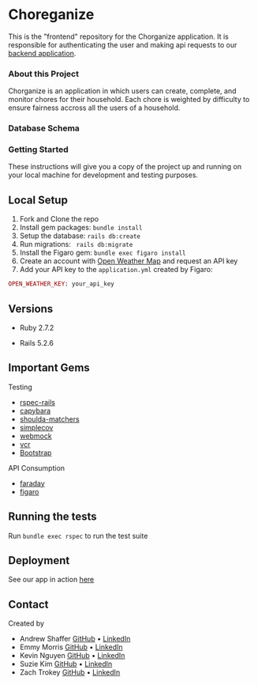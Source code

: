 # Choreganize

This is the "frontend" repository for the Chorganize application. It is responsible for authenticating the user and making api requests to our [backend application](https://github.com/choreorganize/choreganize-api).

### About this Project

Chorganize is an application in which users can create, complete, and monitor chores for their household. Each chore is weighted by difficulty to ensure fairness accross all the users of a household.

### Database Schema
<!-- upload image here -->

### Getting Started

These instructions will give you a copy of the project up and running on
your local machine for development and testing purposes. 

## Local Setup

1. Fork and Clone the repo
2. Install gem packages: `bundle install`
3. Setup the database: `rails db:create`
4. Run migrations: ` rails db:migrate`
5. Install the Figaro gem: `bundle exec figaro install`
6. Create an account with [Open Weather Map](https://home.openweathermap.org/users/sign_up) and request an API key
7. Add your API key to the `application.yml` created by Figaro:
  ```rb
  OPEN_WEATHER_KEY: your_api_key
  ```

## Versions

- Ruby 2.7.2

- Rails 5.2.6

## Important Gems
Testing
* [rspec-rails](https://github.com/rspec/rspec-rails)
* [capybara](https://github.com/teamcapybara/capybara)
* [shoulda-matchers](https://github.com/thoughtbot/shoulda-matchers)
* [simplecov](https://github.com/simplecov-ruby/simplecov)
* [webmock](https://github.com/bblimke/webmock)
* [vcr](https://github.com/vcr/vcr)
* [Bootstrap](https://github.com/twbs/bootstrap-rubygem)

API Consumption
* [faraday](https://github.com/lostisland/faraday)
* [figaro](https://github.com/laserlemon/figaro)
## Running the tests

Run `bundle exec rspec` to run the test suite

## Deployment

See our app in action [here](<!--heroku link here -->)

## Contact
Created by

* Andrew Shaffer [GitHub](https://github.com/Aphilosopher30) • [LinkedIn](https://www.linkedin.com/in/andrew-shafer-0631ab20a/)
* Emmy Morris [GitHub](https://github.com/EmmyMorris) • [LinkedIn](https://www.linkedin.com/in/meaghanmorris1/)
* Kevin Nguyen [GitHub](https://github.com/denverdevelopments) • [LinkedIn](https://www.linkedin.com/in/kevin-nguyen-59510520a/)
* Suzie Kim [GitHub](https://github.com/suzkiee) • [LinkedIn](https://www.linkedin.com/in/kim-suzie/)
* Zach Trokey [GitHub](https://github.com/ztrokey) • [LinkedIn](https://www.linkedin.com/in/zach-trokey/)
